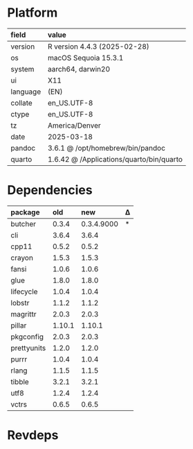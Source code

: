 # Platform

|field    |value                                    |
|:--------|:----------------------------------------|
|version  |R version 4.4.3 (2025-02-28)             |
|os       |macOS Sequoia 15.3.1                     |
|system   |aarch64, darwin20                        |
|ui       |X11                                      |
|language |(EN)                                     |
|collate  |en_US.UTF-8                              |
|ctype    |en_US.UTF-8                              |
|tz       |America/Denver                           |
|date     |2025-03-18                               |
|pandoc   |3.6.1 @ /opt/homebrew/bin/pandoc         |
|quarto   |1.6.42 @ /Applications/quarto/bin/quarto |

# Dependencies

|package     |old    |new        |Δ  |
|:-----------|:------|:----------|:--|
|butcher     |0.3.4  |0.3.4.9000 |*  |
|cli         |3.6.4  |3.6.4      |   |
|cpp11       |0.5.2  |0.5.2      |   |
|crayon      |1.5.3  |1.5.3      |   |
|fansi       |1.0.6  |1.0.6      |   |
|glue        |1.8.0  |1.8.0      |   |
|lifecycle   |1.0.4  |1.0.4      |   |
|lobstr      |1.1.2  |1.1.2      |   |
|magrittr    |2.0.3  |2.0.3      |   |
|pillar      |1.10.1 |1.10.1     |   |
|pkgconfig   |2.0.3  |2.0.3      |   |
|prettyunits |1.2.0  |1.2.0      |   |
|purrr       |1.0.4  |1.0.4      |   |
|rlang       |1.1.5  |1.1.5      |   |
|tibble      |3.2.1  |3.2.1      |   |
|utf8        |1.2.4  |1.2.4      |   |
|vctrs       |0.6.5  |0.6.5      |   |

# Revdeps

